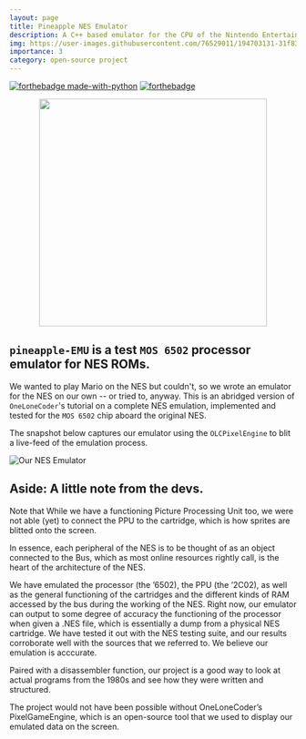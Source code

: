 ```yaml
---
layout: page
title: Pineapple NES Emulator
description: A C++ based emulator for the CPU of the Nintendo Entertainment System that ran on the Ricoh 2A03, with limited PPU capabilities.
img: https://user-images.githubusercontent.com/76529011/194703131-31f83e29-e1cc-4877-ab12-e358750ab697.png
importance: 3
category: open-source project
---
```


[![forthebadge made-with-python](https://forthebadge.com/images/badges/built-with-love.svg)](https://www.python.org/)
[![forthebadge](https://forthebadge.com/images/badges/made-with-c-plus-plus.svg)](https://forthebadge.com)

<div align = center>
<a href = "github.com/plugyawn"><img width="400px" src= "https://user-images.githubusercontent.com/76529011/194703131-31f83e29-e1cc-4877-ab12-e358750ab697.png"></a>
</div>

## ```pineapple-EMU``` is a test ```MOS 6502``` processor emulator for NES ROMs.

We wanted to play Mario on the NES but couldn't, so we wrote an emulator for the NES on our own -- or tried to, anyway. This is an abridged version of ```OneLoneCoder```'s tutorial on a complete NES emulation, implemented and tested for the ```MOS 6502``` chip aboard the original NES.

The snapshot below captures our emulator using the ```OLCPixelEngine``` to blit a live-feed of the emulation process.

![Our NES Emulator](https://user-images.githubusercontent.com/76529011/194702025-4a96385f-1cfb-4b26-83f1-acc92824bba5.png)

## Aside: A little note from the devs.

Note that While we have a functioning Picture Processing Unit too, we were not able (yet) to connect the PPU
to the cartridge, which is how sprites are blitted onto the screen.
 
In essence, each peripheral of the NES is to be thought of as an object connected to the Bus, which
as most online resources rightly call, is the heart of the architecture of the NES.

We have emulated the processor (the ’6502), the PPU (the ’2C02), as well as the general functioning
of the cartridges and the different kinds of RAM accessed by the bus during the working of the NES.
Right now, our emulator can output to some degree of accuracy the functioning of the processor when
given a .NES file, which is essentially a dump from a physical NES cartridge. We have tested it out with
the NES testing suite, and our results corroborate well with the sources that we referred to. We believe our
emulation is acccurate.

Paired with a disassembler function, our project is a good way to look at actual programs from the
1980s and see how they were written and structured.

The project would not have been possible without OneLoneCoder’s PixelGameEngine, which is an
open-source tool that we used to display our emulated data on the screen.




<!-- 
Every project has a beautiful feature showcase page.
It's easy to include images in a flexible 3-column grid format.
Make your photos 1/3, 2/3, or full width.

To give your project a background in the portfolio page, just add the img tag to the front matter like so:

    ---
    layout: page
    title: project
    description: a project with a background image
    img: /assets/img/12.jpg
    ---

<div class="row">
    <div class="col-sm mt-3 mt-md-0">
        {% include figure.html path="assets/img/1.jpg" title="example image" class="img-fluid rounded z-depth-1" %}
    </div>
    <div class="col-sm mt-3 mt-md-0">
        {% include figure.html path="assets/img/3.jpg" title="example image" class="img-fluid rounded z-depth-1" %}
    </div>
    <div class="col-sm mt-3 mt-md-0">
        {% include figure.html path="assets/img/5.jpg" title="example image" class="img-fluid rounded z-depth-1" %}
    </div>
</div>
<div class="caption">
    Caption photos easily. On the left, a road goes through a tunnel. Middle, leaves artistically fall in a hipster photoshoot. Right, in another hipster photoshoot, a lumberjack grasps a handful of pine needles.
</div>
<div class="row">
    <div class="col-sm mt-3 mt-md-0">
        {% include figure.html path="assets/img/5.jpg" title="example image" class="img-fluid rounded z-depth-1" %}
    </div>
</div>
<div class="caption">
    This image can also have a caption. It's like magic.
</div>

You can also put regular text between your rows of images.
Say you wanted to write a little bit about your project before you posted the rest of the images.
You describe how you toiled, sweated, *bled* for your project, and then... you reveal its glory in the next row of images.


<div class="row justify-content-sm-center">
    <div class="col-sm-8 mt-3 mt-md-0">
        {% include figure.html path="assets/img/6.jpg" title="example image" class="img-fluid rounded z-depth-1" %}
    </div>
    <div class="col-sm-4 mt-3 mt-md-0">
        {% include figure.html path="assets/img/11.jpg" title="example image" class="img-fluid rounded z-depth-1" %}
    </div>
</div>
<div class="caption">
    You can also have artistically styled 2/3 + 1/3 images, like these.
</div>


The code is simple.
Just wrap your images with `<div class="col-sm">` and place them inside `<div class="row">` (read more about the <a href="https://getbootstrap.com/docs/4.4/layout/grid/">Bootstrap Grid</a> system).
To make images responsive, add `img-fluid` class to each; for rounded corners and shadows use `rounded` and `z-depth-1` classes.
Here's the code for the last row of images above:

{% raw %}
```html
<div class="row justify-content-sm-center">
    <div class="col-sm-8 mt-3 mt-md-0">
        {% include figure.html path="assets/img/6.jpg" title="example image" class="img-fluid rounded z-depth-1" %}
    </div>
    <div class="col-sm-4 mt-3 mt-md-0">
        {% include figure.html path="assets/img/11.jpg" title="example image" class="img-fluid rounded z-depth-1" %}
    </div>
</div>
```
{% endraw %} -->
